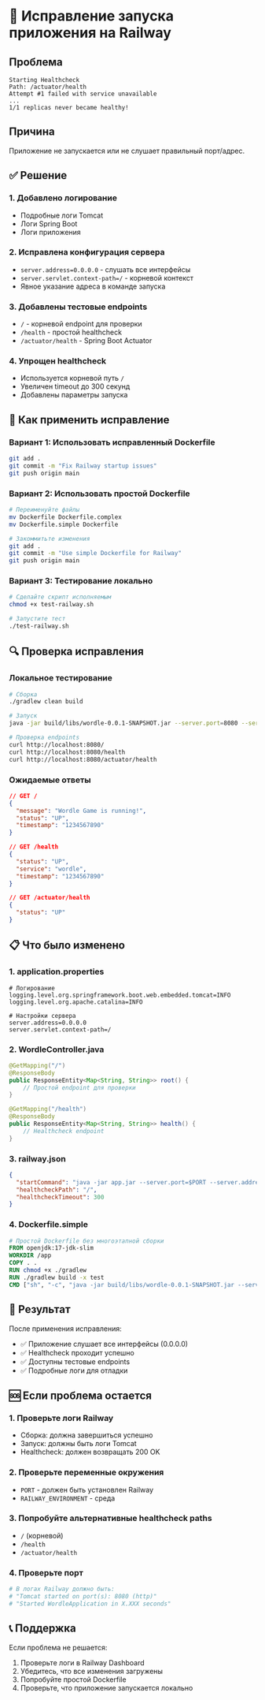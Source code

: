 # 🚀 Исправление запуска приложения на Railway

## Проблема
```
Starting Healthcheck
Path: /actuator/health
Attempt #1 failed with service unavailable
...
1/1 replicas never became healthy!
```

## Причина
Приложение не запускается или не слушает правильный порт/адрес.

## ✅ Решение

### 1. Добавлено логирование
- Подробные логи Tomcat
- Логи Spring Boot
- Логи приложения

### 2. Исправлена конфигурация сервера
- `server.address=0.0.0.0` - слушать все интерфейсы
- `server.servlet.context-path=/` - корневой контекст
- Явное указание адреса в команде запуска

### 3. Добавлены тестовые endpoints
- `/` - корневой endpoint для проверки
- `/health` - простой healthcheck
- `/actuator/health` - Spring Boot Actuator

### 4. Упрощен healthcheck
- Используется корневой путь `/`
- Увеличен timeout до 300 секунд
- Добавлены параметры запуска

## 🚀 Как применить исправление

### Вариант 1: Использовать исправленный Dockerfile
```bash
git add .
git commit -m "Fix Railway startup issues"
git push origin main
```

### Вариант 2: Использовать простой Dockerfile
```bash
# Переименуйте файлы
mv Dockerfile Dockerfile.complex
mv Dockerfile.simple Dockerfile

# Закоммитьте изменения
git add .
git commit -m "Use simple Dockerfile for Railway"
git push origin main
```

### Вариант 3: Тестирование локально
```bash
# Сделайте скрипт исполняемым
chmod +x test-railway.sh

# Запустите тест
./test-railway.sh
```

## 🔍 Проверка исправления

### Локальное тестирование
```bash
# Сборка
./gradlew clean build

# Запуск
java -jar build/libs/wordle-0.0.1-SNAPSHOT.jar --server.port=8080 --server.address=0.0.0.0

# Проверка endpoints
curl http://localhost:8080/
curl http://localhost:8080/health
curl http://localhost:8080/actuator/health
```

### Ожидаемые ответы
```json
// GET /
{
  "message": "Wordle Game is running!",
  "status": "UP",
  "timestamp": "1234567890"
}

// GET /health
{
  "status": "UP",
  "service": "wordle",
  "timestamp": "1234567890"
}

// GET /actuator/health
{
  "status": "UP"
}
```

## 📋 Что было изменено

### 1. application.properties
```properties
# Логирование
logging.level.org.springframework.boot.web.embedded.tomcat=INFO
logging.level.org.apache.catalina=INFO

# Настройки сервера
server.address=0.0.0.0
server.servlet.context-path=/
```

### 2. WordleController.java
```java
@GetMapping("/")
@ResponseBody
public ResponseEntity<Map<String, String>> root() {
    // Простой endpoint для проверки
}

@GetMapping("/health")
@ResponseBody
public ResponseEntity<Map<String, String>> health() {
    // Healthcheck endpoint
}
```

### 3. railway.json
```json
{
  "startCommand": "java -jar app.jar --server.port=$PORT --server.address=0.0.0.0",
  "healthcheckPath": "/",
  "healthcheckTimeout": 300
}
```

### 4. Dockerfile.simple
```dockerfile
# Простой Dockerfile без многоэтапной сборки
FROM openjdk:17-jdk-slim
WORKDIR /app
COPY . .
RUN chmod +x ./gradlew
RUN ./gradlew build -x test
CMD ["sh", "-c", "java -jar build/libs/wordle-0.0.1-SNAPSHOT.jar --server.port=$PORT --server.address=0.0.0.0"]
```

## 🎯 Результат

После применения исправления:
- ✅ Приложение слушает все интерфейсы (0.0.0.0)
- ✅ Healthcheck проходит успешно
- ✅ Доступны тестовые endpoints
- ✅ Подробные логи для отладки

## 🆘 Если проблема остается

### 1. Проверьте логи Railway
- Сборка: должна завершиться успешно
- Запуск: должны быть логи Tomcat
- Healthcheck: должен возвращать 200 OK

### 2. Проверьте переменные окружения
- `PORT` - должен быть установлен Railway
- `RAILWAY_ENVIRONMENT` - среда

### 3. Попробуйте альтернативные healthcheck paths
- `/` (корневой)
- `/health`
- `/actuator/health`

### 4. Проверьте порт
```bash
# В логах Railway должно быть:
# "Tomcat started on port(s): 8080 (http)"
# "Started WordleApplication in X.XXX seconds"
```

## 📞 Поддержка

Если проблема не решается:
1. Проверьте логи в Railway Dashboard
2. Убедитесь, что все изменения загружены
3. Попробуйте простой Dockerfile
4. Проверьте, что приложение запускается локально
